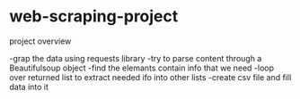 # web-scraping-project

project overview

-grap the data using requests library 
-try to parse content through a Beautifulsoup object
-find the elemants contain info that we need
-loop over returned list to extract needed ifo into other lists
-create csv file and fill data into it
